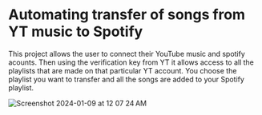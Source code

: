 # Automating transfer of songs from YT music to Spotify
This project allows the user to connect their YouTube music and spotify acounts. Then using the verification key from YT it allows 
access to all the playlists that are made on that particular YT account.
You choose the playlist you want to transfer and all the songs are added to your Spotify playlist.

![Screenshot 2024-01-09 at 12 07 24 AM](https://github.com/VisheshSaluja/YT-Spotify-Automation/assets/70054173/0f16d7b1-c37e-46ce-8972-a399ad4f8847)
